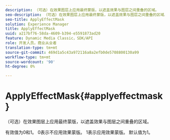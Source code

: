 ```yaml
---
description: （可选）在效果图层上应用最终蒙版，以遮盖效果与图层之间重叠的区域。
seo-description: （可选）在效果图层上应用最终蒙版，以遮盖效果与图层之间重叠的区域。
seo-title: ApplyEffectMask
solution: Experience Manager
title: ApplyEffectMask
uuid: a217bf76-58da-4609-b394-e5591873ad20
feature: Dynamic Media Classic，SDK/API
role: 开发人员，商业从业者
translation-type: tm+mt
source-git-commit: 469d1a5c43a972116a8a2efb0de5708800130a99
workflow-type: tm+mt
source-wordcount: '90'
ht-degree: 0%

---
```



# ApplyEffectMask{#applyeffectmask}

（可选）在效果图层上应用最终蒙版，以遮盖效果与图层之间重叠的区域。

有效值为0和1。 0表示不应用效果蒙版。 1表示应用效果蒙版。 默认值为1。
